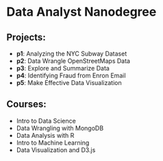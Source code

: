 # Data Analyst Nanodegree

## Projects:
- **p1**: Analyzing the NYC Subway Dataset
- **p2**: Data Wrangle OpenStreetMaps Data
- **p3**: Explore and Summarize Data
- **p4**: Identifying Fraud from Enron Email
- **p5**: Make Effective Data Visualization

## Courses:
- Intro to Data Science
- Data Wrangling with MongoDB
- Data Analysis with R
- Intro to Machine Learning
- Data Visualization and D3.js